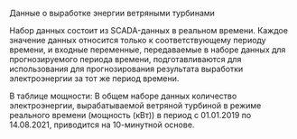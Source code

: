 Данные о выработке энергии ветряными турбинами

Набор данных состоит из SCADA-данных в реальном времени. Каждое значение данных относится только к соответствующему периоду времени, и входные переменные, передаваемые в наборе данных для прогнозируемого периода времени, подготавливаются для использования для прогнозирования результата выработки электроэнергии за тот же период времени.

В таблице мощности:
В общем наборе данных количество электроэнергии, вырабатываемой ветряной турбиной в режиме реального времени (мощность (кВт)) в период с 01.01.2019 по 14.08.2021, приводится на 10-минутной основе.
